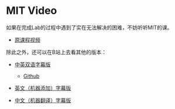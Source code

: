 # MIT Video

如果在完成Lab的过程中遇到了实在无法解决的困难，不妨听听MIT的课。

- [原课程视频](https://pdos.csail.mit.edu/6.828/2020/schedule.html)

除此之外，还可以在B站上去看其他的版本：

- [中英双语字幕版](https://www.bilibili.com/video/BV19k4y1C7kA)
  + [Github](https://github.com/mayf09/6.S081-2020-video-subtitles)

- [英文（机器添加）字幕版](https://www.bilibili.com/video/BV1CK411A7zX)

- [中文（机器翻译）字幕版](https://www.bilibili.com/video/BV1Dy4y1m7ZE)
